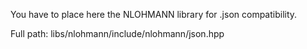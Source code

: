 You have to place here the NLOHMANN library for .json compatibility.

Full path: 
libs/nlohmann/include/nlohmann/json.hpp
